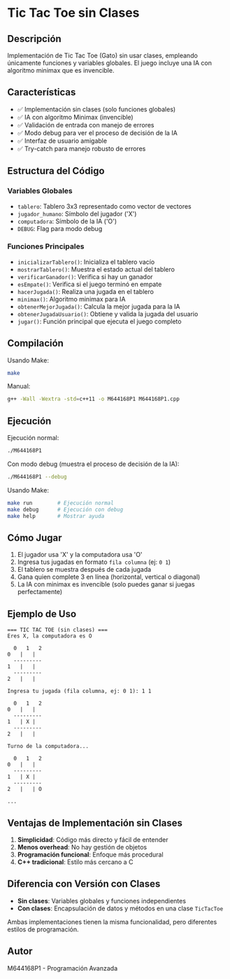 # Tic Tac Toe sin Clases

## Descripción
Implementación de Tic Tac Toe (Gato) sin usar clases, empleando únicamente funciones y variables globales. El juego incluye una IA con algoritmo minimax que es invencible.

## Características
- ✅ Implementación sin clases (solo funciones globales)
- ✅ IA con algoritmo Minimax (invencible)
- ✅ Validación de entrada con manejo de errores
- ✅ Modo debug para ver el proceso de decisión de la IA
- ✅ Interfaz de usuario amigable
- ✅ Try-catch para manejo robusto de errores

## Estructura del Código

### Variables Globales
- `tablero`: Tablero 3x3 representado como vector de vectores
- `jugador_humano`: Símbolo del jugador ('X')
- `computadora`: Símbolo de la IA ('O')
- `DEBUG`: Flag para modo debug

### Funciones Principales
- `inicializarTablero()`: Inicializa el tablero vacío
- `mostrarTablero()`: Muestra el estado actual del tablero
- `verificarGanador()`: Verifica si hay un ganador
- `esEmpate()`: Verifica si el juego terminó en empate
- `hacerJugada()`: Realiza una jugada en el tablero
- `minimax()`: Algoritmo minimax para IA
- `obtenerMejorJugada()`: Calcula la mejor jugada para la IA
- `obtenerJugadaUsuario()`: Obtiene y valida la jugada del usuario
- `jugar()`: Función principal que ejecuta el juego completo

## Compilación

Usando Make:
```bash
make
```

Manual:
```bash
g++ -Wall -Wextra -std=c++11 -o M644168P1 M644168P1.cpp
```

## Ejecución

Ejecución normal:
```bash
./M644168P1
```

Con modo debug (muestra el proceso de decisión de la IA):
```bash
./M644168P1 --debug
```

Usando Make:
```bash
make run        # Ejecución normal
make debug      # Ejecución con debug
make help       # Mostrar ayuda
```

## Cómo Jugar

1. El jugador usa 'X' y la computadora usa 'O'
2. Ingresa tus jugadas en formato `fila columna` (ej: `0 1`)
3. El tablero se muestra después de cada jugada
4. Gana quien complete 3 en línea (horizontal, vertical o diagonal)
5. La IA con minimax es invencible (solo puedes ganar si juegas perfectamente)

## Ejemplo de Uso

```
=== TIC TAC TOE (sin clases) ===
Eres X, la computadora es O

  0   1   2
0   |   |  
  ---------
1   |   |  
  ---------
2   |   |  

Ingresa tu jugada (fila columna, ej: 0 1): 1 1

  0   1   2
0   |   |  
  ---------
1   | X |  
  ---------
2   |   |  

Turno de la computadora...

  0   1   2
0   |   |  
  ---------
1   | X |  
  ---------
2   |   | O

...
```

## Ventajas de Implementación sin Clases

1. **Simplicidad**: Código más directo y fácil de entender
2. **Menos overhead**: No hay gestión de objetos
3. **Programación funcional**: Enfoque más procedural
4. **C++ tradicional**: Estilo más cercano a C

## Diferencia con Versión con Clases

- **Sin clases**: Variables globales y funciones independientes
- **Con clases**: Encapsulación de datos y métodos en una clase `TicTacToe`

Ambas implementaciones tienen la misma funcionalidad, pero diferentes estilos de programación.

## Autor
M644168P1 - Programación Avanzada
